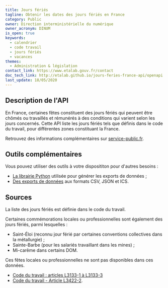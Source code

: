 ```yaml
---
title: Jours fériés
tagline: Obtenir les dates des jours fériés en France
category: Public
owner: Direction interministérielle du numérique
owner_acronym: DINUM
is_open: true
keywords:
  - calendrier
  - code travail
  - jours fériés
  - vacances
themes:
  - Administration & législation
contact_link: https://www.etalab.gouv.fr/contact
doc_tech_link: http://etalab.github.io/jours-feries-france-api/openapi.yml
last_update: 18/05/2020
---
```


## Description de l'API

En France, certaines fêtes constituent des jours fériés qui peuvent être chômés ou travaillés et rémunérés
à des conditions qui varient selon les jours concernés. Cette API liste les jours fériés tels que définis
dans le code du travail, pour différentes zones constituant la France.

Retrouvez des informations complémentaires sur [service-public.fr](https://www.service-public.fr/particuliers/vosdroits/F2405).

## Outils complémentaires
Vous pouvez utiliser des outils à votre disposititon pour d'autres besoins :
- [La librairie Python](https://github.com/etalab/jours-feries-france) utilisée pour générer les exports de données ;
- [Des exports de données](https://www.data.gouv.fr/fr/datasets/jours-feries-en-france/) aux formats CSV, JSON et ICS.

## Sources
La liste des jours fériés est définie dans le code du travail.

Certaines commémorations locales ou professionnelles sont également des jours fériés, parmi lesquelles :
- Saint-Éloi (reconnu jour férié par certaines conventions collectives dans la métallurgie) ;
- Sainte-Barbe (pour les salariés travaillant dans les mines) ;
- Mi-carême dans certains DOM.

Ces fêtes locales ou professionnelles ne sont pas disponibles dans ces données.

- [Code du travail : articles L3133-1 à L3133-3](https://www.legifrance.gouv.fr/affichCode.do?idSectionTA=LEGISCTA000033008129&cidTexte=LEGITEXT000006072050)
- [Code du travail - Article L3422-2](https://www.legifrance.gouv.fr/affichCodeArticle.do?idArticle=LEGIARTI000035902463&cidTexte=LEGITEXT000006072050).
